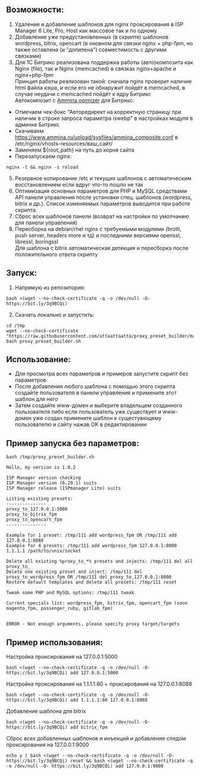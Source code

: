 ## Возможности:

1. Удаление и добавление шаблонов для nginx проксирования в ISP Manager 6 Lite, Pro, Host как массовое так и по одному
2. Добавление уже предустановленных (в скрипте) шаблонов wordpress, bitrix, opencart (в оновном для связки nginx + php-fpm, но также оставлена (и "допилена") совместимость с другими связками)
3. Для 1С Битрикс реализована поддержка работы (авто)композита как Nginx (file), так и Nginx (memcached) в связках nginx+apache и nginx+php-fpm
<br> Принцип работы реализован такой: сначала nginx проверит наличие html файла кэша, и если его не обнаружит пойдёт в memcached, в случае неудачи с memcached пойдёт к ядру Битрикс
<br>Автокомпозит c [Ammina opimizer](http://marketplace.1c-bitrix.ru/solutions/ammina.optimizer/) для Битрикс:
- Отмечаем чек-бокс "Авторедирект на корректную страницу при наличии в строке запроса параметра iswebp" в настройках модуля в админке Битрикс
- Скачиваем https://www.ammina.ru/upload/sysfiles/ammina_composite.conf в /etc/nginx/vhosts-resources/ваш_сайт/
- Заменяем ${root_path} на путь до корня сайта
- Перезапускаем nginx:
```
nginx -t && nginx -s reload
```
5. Резервное копирование /etc и текущих шаблонов с автоматическим восстановлением если вдруг что-то пошло не так
6. Оптимизация основных параметров для PHP и MySQL средствами API панели управления после установки спец. шаблонов (wordpress, bitrix и др.). Список изменяемых параметров выводится при работе скрипта.
7. Сброс всех шаблонов панели (возврат на настройки по умолчанию для панели управления)
8. Пересборка на debian/rhel nginx с требуемыми модулями (brotli, push server, headers more и тд) и последними версиями openssl, libressl, boringssl
<br> Для шаблона с bitrix автоматическая детекция и пересборка после положительного ответа скрипту

## Запуск:
1. Напрямую из репозитория:
```
bash <(wget --no-check-certificate -q -o /dev/null -O- https://bit.ly/3q9BCQi)
```
2. Скачать локально и запустить:
```
cd /tmp 
wget --no-check-certificate "https://raw.githubusercontent.com/attaattaatta/proxy_preset_builder/master/proxy_preset_builder.sh"
bash proxy_preset_builder.sh
```
## Использование:

* Для просмотра всех параметров и примеров запустите скрипт без параметров<br />
* После добавления любого шаблона с помощью этого скрипта создайте пользователя в панели управления и примените этот шаблон для него<br />
* Затем создайте www-домен и выберите владельцем созданного пользователя либо если пользователь уже существует и www-домен уже создан примените шаблон к сущестувющему пользователю и сайту нажав OK в редактировании

## Пример запуска без параметров:
```
bash /tmp/proxy_preset_builder.sh

Hello, my version is 1.0.2

ISP Manager version checking
ISP Manager version (6.29.1) suits
ISP Manager release (ISPmanager Lite) suits

Listing existing presets:
---------------
proxy_to_127.0.0.1:5000
proxy_to_bitrix_fpm
proxy_to_opencart_fpm
---------------

Example for 1 preset: /tmp/111 add wordpress_fpm OR /tmp/111 add 127.0.0.1:8088
Example for 4 presets: /tmp/111 add wordpress_fpm 127.0.0.1:8000 1.1.1.1 /path/to/unix/socket

Delete all existing %proxy_to_*% presets and injects: /tmp/111 del all proxy_to_
Delete one existing preset and inject: /tmp/111 del proxy_to_wordpress_fpm OR /tmp/111 del proxy_to_127.0.0.1:8000
Restore default templates and delete all presets: /tmp/111 reset

Tweak some PHP and MySQL options: /tmp/111 tweak

Current specials list: wordpress_fpm, bitrix_fpm, opencart_fpm (soon magento_fpm, passenger_ruby, gitlab_fpm)


ERROR - Not enough arguments, please specify proxy target/targets
```
## Пример использования:
Настройка проксирования на 127.0.0.1:5000
```
bash <(wget --no-check-certificate -q -o /dev/null -O- https://bit.ly/3q9BCQi) add 127.0.0.1:5000
```
Настройка проксирования на 1.1.1.1:80 + проксирования на 127.0.0.1:8088
```
bash <(wget --no-check-certificate -q -o /dev/null -O- https://bit.ly/3q9BCQi) add 1.1.1.1:80 127.0.0.1:8088
```
Добавление шаблона для bitrix
```
bash <(wget --no-check-certificate -q -o /dev/null -O- https://bit.ly/3q9BCQi) add bitrix_fpm
```
Сброс всех добавленных шаблонов и инъекций и добавление следом проксирования на 127.0.0.1:9000
```
echo y | bash <(wget --no-check-certificate -q -o /dev/null -O- https://bit.ly/3q9BCQi) reset && bash <(wget --no-check-certificate -q -o /dev/null -O- https://bit.ly/3q9BCQi) add 127.0.0.1:9000
```
